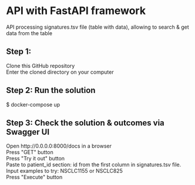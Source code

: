 # API with FastAPI framework
API processing signatures.tsv file (table with data), allowing to search & get data from the table<br>

<h2>Step 1:</h2>
Clone this GitHub repository<br>
Enter the cloned directory on your computer<br>


<h2>Step 2: Run the solution</h2>
$ docker-compose up<br>

<h2>Step 3: Check the solution & outcomes via Swagger UI</h2>
Open http://0.0.0.0:8000/docs in a browser<br>
Press "GET" button<br>
Press "Try it out" button<br>
Paste to patient_id section: id from the first column in signatures.tsv file. Input examples to try: NSCLC1155 or NSCLC825<br>
Press "Execute" button<br>

